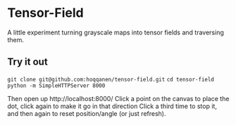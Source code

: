 # Tensor-Field
A little experiment turning grayscale maps into tensor fields and traversing them.

## Try it out
`git clone git@github.com:hoqqanen/tensor-field.git`
`cd tensor-field`
`python -m SimpleHTTPServer 8000`

Then open up http://localhost:8000/ 
Click a point on the canvas to place the dot,
click again to make it go in that direction
Click a third time to stop it, and then again to reset
position/angle (or just refresh).

